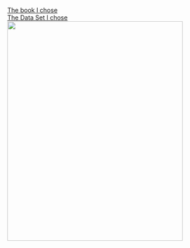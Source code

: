 <a href="">The book I chose</a>  
<a href="">The Data Set I chose</a>  
<img src="https://github.com/MiguelBravoMartinez/MiguelBravoMartinez.GitHub.io/assets/143567337/ef487276-865d-48b3-97ad-79f3792dfc04" width="400" height="500" style="vertical-align:middle"/>

